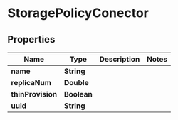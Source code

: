 

# StoragePolicyConector


## Properties

Name | Type | Description | Notes
------------ | ------------- | ------------- | -------------
**name** | **String** |  | 
**replicaNum** | **Double** |  | 
**thinProvision** | **Boolean** |  | 
**uuid** | **String** |  | 



